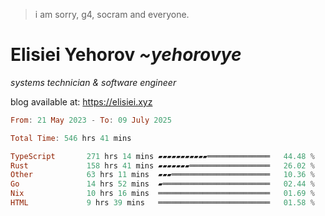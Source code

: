 > i am sorry, g4, socram and everyone.

# Elisiei Yehorov *~yehorovye*

*systems technician & software engineer*

blog available at: https://elisiei.xyz

<!--START_SECTION:waka-->

```haskell
From: 21 May 2023 - To: 09 July 2025

Total Time: 546 hrs 41 mins

TypeScript       271 hrs 14 mins ▰▰▰▰▰▰▰▰▰▰▰══════════════   44.48 %
Rust             158 hrs 41 mins ▰▰▰▰▰▰▰══════════════════   26.02 %
Other            63 hrs 11 mins  ▰▰▰══════════════════════   10.36 %
Go               14 hrs 52 mins  ▰════════════════════════   02.44 %
Nix              10 hrs 16 mins  ═════════════════════════   01.69 %
HTML             9 hrs 39 mins   ═════════════════════════   01.58 %
```

<!--END_SECTION:waka-->
